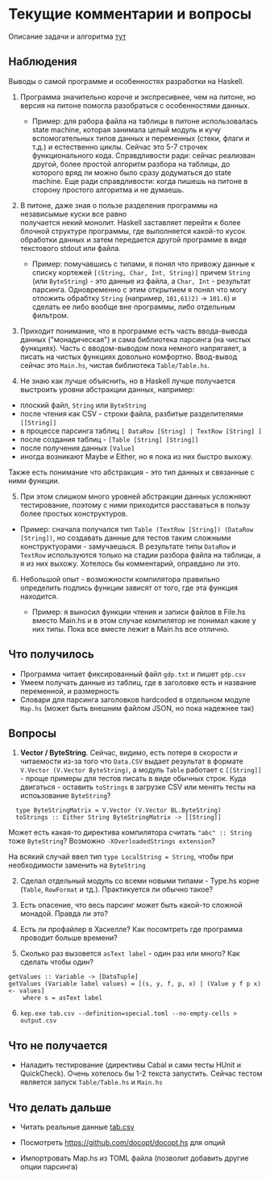 # Текущие комментарии и вопросы

Описание задачи и алгоритма [тут](README.md)

## Наблюдения

Выводы о самой программе и особенностях разработки на Haskell.

1. Программа значительно короче и экспресивнее, чем на питоне, но 
  версия на питоне помогла разобраться с особенностями данных.

   - Пример: для рабора файла на таблицы в питоне использовалась 
     state machine, которая занимала целый модуль и кучу 
     вспомогательных типов данных и переменных (стеки, флаги и т.д.) и 
     естественно циклы. Сейчас это 5-7 строчек функционального кода.
     Справдливости ради: сейчас реализван другой, более простой алгоритм
     разбора на таблицы, до которого вряд ли можно было сразу додуматься 
     до state machine. 
     Еще ради справдливости: когда пишешь на питоне в сторону простого 
     алгоритма и не думаешь.

2. В питоне, даже зная о пользе разделения программы на независымые куски все равно     
   получается некий монолит. Haskell заставляет перейти к более блочной структуре
   программы, где выполняется какой-то кусок обработки данных и затем передается 
   другой программе в виде текстового stdout или файла. 

   - Пример: помучавшись с типами, я понял что привожу данные к списку кортежей
     `[(String, Char, Int, String)]` причем `String` (или `ByteString`) - это данные 
     из файла, а `Char, Int` - результат парсинга. Одновременно с этим открытием
     я понял что могу отложить обрабтку `String` (например,  `101,61)2)` -> `101.6`)
     и сделать ее либо вообще вне программы, либо отдельным фильтром. 

3. Приходит понимание, что в программе есть часть ввода-вывода   
  данных ("монадическая") и сама библиотека парсинга (на чистых функциях). 
  Часть с вводом-выводом пока немного напрягаяет,
  а писать на чистых функциях довольно комфортно. Ввод-вывод сейчас это
  `Main.hs`, чистая библиотека `Table/Table.hs`. 


4. Не знаю как лучше объяснить, но в Haskell лучше получается выстроить 
  уровни абстракции данных, например:
  - плоский файл, `String` или `ByteString`
  - после чтения как CSV - строки файла, разбитые разделителями `[[String]]`
  - в процессе парсинга таблиц `[ DataRow [String] | TextRow [String] ]`
  - после создания таблиц - `[Table [String] [String]]`
  - после получения данных `[Value]`
  - иногда возникают Maybe и Either, но я пока из них быстро выхожу.

   Также есть понимание что абстракция - это тип данных и связанные с ними функции.
  
5. При этом слишком много уровней абстракции данных усложняют тестирование, поэтому с ними приходится расставаться в пользу более простых конструктуров. 
   
  - Пример: сначала получался тип `Table (TextRow [String]) (DataRow [String])`, 
    но создавать данные для тестов таким сложными конструктуорами - замучаешься.
    В результате типы `DataRow` и `TextRow` используются только на стадии 
    разбора файла на таблицы, а я из них выхожу. Хотелось бы  комментарий, оправдано ли это.

6. Небольшой опыт - возможности компилятора правильно определить подпись функции 
   зависят от того, где эта функция находится. 

   - Пример: я выносил функции чтения и записи файлов в File.hs вместо Main.hs
     и в этом случае компилятор не понимал какие у них типы. Пока все вместе лежит 
     в Main.hs все отлично.   

## Что получилось

- Программа читает фиксированный файл `gdp.txt` и пишет `gdp.csv`
- Умеем получать данные из таблиц, где в заголовке есть и название переменной,
  и размерность
- Словари для парсинга заголовков hardcoded в отдельном модуле `Map.hs` (может быть
  внешним файлом JSON, но пока надежнее так) 

## Вопросы 

1. **Vector / ByteString**. Сейчас, видимо, есть потеря в скорости и читаемости из-за 
  того что `Data.CSV`  выдает результат  в формате `V.Vector (V.Vector ByteString)`, а модуль `Table`  работает с `[[String]]` - проще примеры для тестов писать в виде обычных строк.  Куда двигаться - оставить `toStrings` в загрузке CSV или менять тесты на испоьзование `ByteString`?

```
  type ByteStringMatrix = V.Vector (V.Vector BL.ByteString)
  toStrings :: Either String ByteStringMatrix -> [[String]]
```

  Может есть какая-то директива компилятора считать `"аbс" :: String` тоже `ByteString`?
  Возможно `-XOverloadedStrings extension`?

  На всякий случай ввел тип `type LocalString = String`, чтобы при необходимости заменить на `ByteString`

2. Сделал отдельный модуль со всеми новыми типами - Type.hs корне (`Table`, `RowFormat` и    тд.). Практикуется ли обычно такое?
  
3. Есть опасение, что весь парсинг может быть какой-то сложной монадой. Правда ли
   это? 

4. Есть ли профайлер в Хаскелле? Как посомтреть где программа проводит больше времени?

5. Сколько раз вызовется `asText label` - один раз или много? Как сделать чтобы один?

``` 
getValues :: Variable -> [DataTuple]
getValues (Variable label values) = [(s, y, f, p, x) | (Value y f p x) <- values]
    where s = asText label
```

6. ```kep.exe tab.csv --definition=special.toml --no-empty-cells > output.csv```

## Что не получается 

- Наладить тестирование (директивы Cabal и сами тесты HUnit и QuickCheck). 
  Очень хотелось бы 1-2 текста запустить. Сейчас тестом является запуск 
  `Table/Table.hs` и `Main.hs`

## Что делать дальше

- Читать реальные данные [tab.csv](https://raw.githubusercontent.com/mini-kep/parser-rosstat-kep/dev/data/interim/2018/07/tab.csv)

- Посмотреть https://github.com/docopt/docopt.hs для опций

- Импортровать Map.hs из TOML файла (позволит добавить другие опции парсинга)
